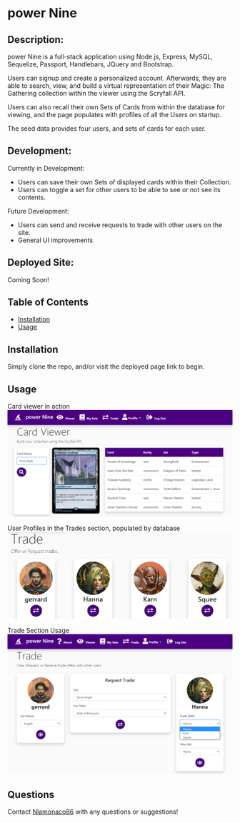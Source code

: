 # power Nine

## Description:

power Nine is a full-stack application using Node.js, Express, MySQL, Sequelize, Passport, Handlebars, JQuery and Bootstrap. 

Users can signup and create a personalized account. Afterwards, they are able to search, view, and build a virtual representation of
their Magic: The Gathering collection within the viewer using the Scryfall API.

Users can also recall their own Sets of Cards from within the database for viewing, and the page populates with profiles of all the Users on startup.

The seed data provides four users, and sets of cards for each user. 

## Development:
Currently in Development: 
- Users can save their own Sets of displayed cards within their Collection.
- Users can toggle a set for other users to be able to see or not see its contents.

Future Development:
- Users can send and receive requests to trade with other users on the site. 
- General UI improvements 

## Deployed Site:
Coming Soon!

## Table of Contents

* [Installation](#installation)
* [Usage](#usage)

## Installation

Simply clone the repo, and/or visit the deployed page link to begin.

## Usage
Card viewer in action
![power Nine](./public/assets/screenshot.png)  

User Profiles in the Trades section, populated by database
![trade profiles](./public/assets/trades.png)

Trade Section Usage
![trade section](./public/assets/screenshot2.png)

## Questions

Contact [Nlamonaco86](mailto:nlamonaco86@gmail.com) with any questions or suggestions!